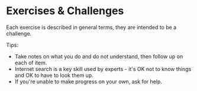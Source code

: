 # Exercises &amp; Challenges

Each exercise is described in general terms, they are intended to be a challenge. 

Tips:

 - Take notes on what you do and do not understand, then follow up on each of item.
 - Internet search is a key skill used by experts - it's OK not to know things and OK to have to look them up.
 - If you're unable to make progress on your own, ask for help.
